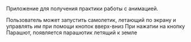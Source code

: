 Приложение для получения практики работы с анимацией.

Пользователь может запустить самолетик, летающий по экрану и управлять им при помощи кнопок вверх-вниз
При нажатии на кнопку Парашют, появляется парашютик летящий к земле